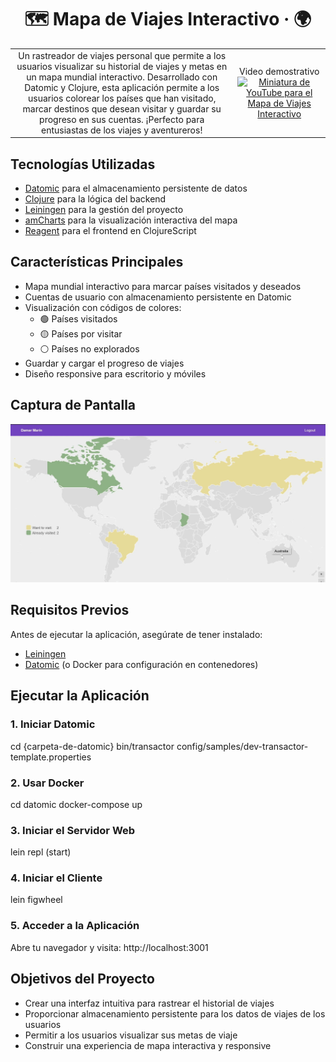 <h1 align="center">
  🗺️ Mapa de Viajes Interactivo · 🌍
</h1>

<table border="0">
  <tr>
    <td align="center">
      Un rastreador de viajes personal que permite a los usuarios visualizar su historial de viajes y metas en un mapa mundial interactivo. Desarrollado con Datomic y Clojure, esta aplicación permite a los usuarios colorear los países que han visitado, marcar destinos que desean visitar y guardar su progreso en sus cuentas. ¡Perfecto para entusiastas de los viajes y aventureros!
    </td>
    <td align="center">
      Video demostrativo
      <a href="https://www.youtube.com/watch?v=tFEmvMBi8bg">
        <img src="https://img.youtube.com/vi/tFEmvMBi8bg/0.jpg" alt="Miniatura de YouTube para el Mapa de Viajes Interactivo" />
      </a>
    </td>
  </tr>
</table>

## Tecnologías Utilizadas

- [Datomic](https://www.datomic.com) para el almacenamiento persistente de datos
- [Clojure](https://clojure.org) para la lógica del backend
- [Leiningen](https://leiningen.org) para la gestión del proyecto
- [amCharts](https://www.amcharts.com) para la visualización interactiva del mapa
- [Reagent](https://reagent-project.github.io) para el frontend en ClojureScript

## Características Principales

- Mapa mundial interactivo para marcar países visitados y deseados
- Cuentas de usuario con almacenamiento persistente en Datomic
- Visualización con códigos de colores:
  - 🟢 Países visitados
  - 🟡 Países por visitar
  - ⚪️ Países no explorados
- Guardar y cargar el progreso de viajes
- Diseño responsive para escritorio y móviles

## Captura de Pantalla

![screenshot](screenshot.png)

## Requisitos Previos

Antes de ejecutar la aplicación, asegúrate de tener instalado:

- [Leiningen](https://leiningen.org)
- [Datomic](https://www.datomic.com) (o Docker para configuración en contenedores)

## Ejecutar la Aplicación

### 1. Iniciar Datomic

cd {carpeta-de-datomic}
bin/transactor config/samples/dev-transactor-template.properties

### 2. Usar Docker
cd datomic
docker-compose up

### 3. Iniciar el Servidor Web
lein repl
(start)

### 4. Iniciar el Cliente
lein figwheel

### 5. Acceder a la Aplicación

Abre tu navegador y visita:
http://localhost:3001

## Objetivos del Proyecto

- Crear una interfaz intuitiva para rastrear el historial de viajes
- Proporcionar almacenamiento persistente para los datos de viajes de los usuarios
- Permitir a los usuarios visualizar sus metas de viaje
- Construir una experiencia de mapa interactiva y responsive
